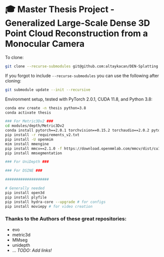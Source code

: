 # 🎓 Master Thesis Project - Generalized Large-Scale Dense 3D Point Cloud Reconstruction from a Monocular Camera


To clone:
```bash
git clone --recurse-submodules git@github.com:altaykacan/DEN-Splatting.git
```

If you forgot to include `--recurse-submodules` you can use the following after cloning:
```bash
git submodule update --init --recursive
```


Environment setup, tested with PyTorch 2.0.1, CUDA 11.8, and Python 3.8:
```bash
conda env create -n thesis python=3.8
conda activate thesis

### For Metric3Dv2 ###
cd modules/depth/Metric3Dv2
conda install pytorch==2.0.1 torchvision==0.15.2 torchaudio==2.0.2 pytorch-cuda=11.8 -c pytorch -c nvidia
pip install -r requirements_v2.txt
pip install -U openmim
mim install mmengine
pip install mmcv==2.1.0 -f https://download.openmmlab.com/mmcv/dist/cu118/torch2.0/index.html # this is very sensitive to the pytorch and CUDA versions, check official documentation
pip install mmsegmentation

### For UniDepth ###

### For DSINE ###

####################

# Generally needed
pip install open3d
pip install plyfile
pip install hydra-core --upgrade # for configs
pip install moviepy # for video creation

```

### Thanks to the Authors of these great repositories:
- evo
- metric3d
- MMseg
- unidepth
- ...
*TODO: Add links!*
